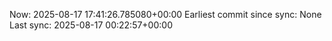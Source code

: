 Now: 2025-08-17 17:41:26.785080+00:00 Earliest commit since sync: None Last sync: 2025-08-17 00:22:57+00:00
